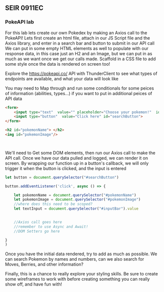 ## SEIR 0911EC

### PokeAPI lab


For this lab lets create our own Pokedex by making an Axios call to the PokeAPI!
Lets first create an html file, attach in our JS Script file and the Axios library, and enter in a search bar and button to submit in our API call
We can put in some empty HTML elements as well to populate with our response data, in this case just an H2 and an Image, but we can put in as much as we want once we get our calls made. Scaffold in a CSS file to add some style once the data is rendered on screen too!


Explore the https://pokeapi.co/ API with ThunderClient to see what types of endpoints are available, and what your data will look like

You may need to Map through and run some conditionals for some peices of information (abilities, types...) if you want to put in additional peices of API data 

```html
<form>
    <input type="text"  value="" placeholder="Choose your pokemon!"  id="inputBar">
    <input type="button"  value="Click here" id="searchButton">
</form>

<h2 id="pokemonName"> </h2>
<img id="pokemonImage"/>

 
```

We'll need to Get some DOM elements, then run our Axios call to make the API call.
Once we have our data pulled and logged, we can render it on screen.
By wrapping our function up in a button's callback, we will only trigger it when the button is clicked, and the input is entered

```js
let button = document.querySelector("#searchButton")

button.addEventListener('click', async () => {

    let pokemonName = document.querySelector("#pokemonName")
    let pokemonImage = document.querySelector("#pokemonImage")
    //where does this need to be scoped?
    let textInput = document.querySelector("#inputBar").value
        

    //Axios call goes here
    //remember to use Async and Await!
    //DOM Setters go here

}
)

```

Once you have the initial data rendered, try to add as much as possible. We can search Pokemon by names and numbers, can we also search for Moves, Berries, and other information?


Finally, this is a chance to really explore your styling skills. Be sure to create some wireframes to work with before creating something you can really show off, and have fun with!
